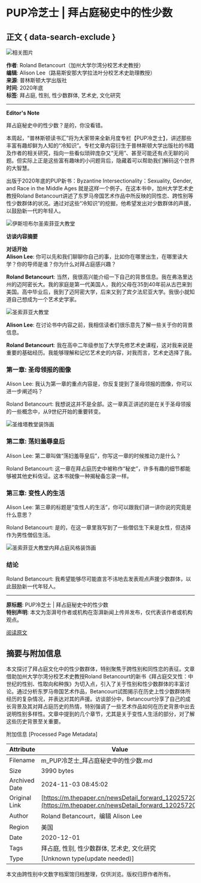 # PUP冷芝士 | 拜占庭秘史中的性少数

## 正文 { data-search-exclude }


![相关图片](https://image.thepaper.cn/publish/interaction/image/3/243/455.jpg)

**作者**: Roland Betancourt（加州大学尔湾分校艺术史教授）  
**编辑**: Alison Lee（路易斯安那大学拉法叶分校艺术史助理教授）  
**来源**: 普林斯顿大学出版社  
**时间**: 2020年底  
**标签**: 拜占庭, 性别, 性少数群体, 艺术史, 文化研究  

---

**Editor's Note**

拜占庭秘史中的性少数？是的，你没看错。

本周起，“普林斯顿读书汇”将为大家带来全新月度专栏【PUP冷芝士】，讲述那些丰富有趣却鲜为人知的“冷知识”。专栏文章内容衍生于普林斯顿大学出版社的书籍及作者的相关研究，指向一些看似琐碎庞杂又“无用”、甚至可能还有点无聊的问题。但实际上正是这些富有趣味的小问题背后，隐藏着可以帮助我们解码这个世界的大智慧。

出版于2020年底的PUP新书：Byzantine Intersectionality：Sexuality, Gender, and Race in the Middle Ages 就是这样一个例子。在这本书中，加州大学艺术史教授Roland Betancourt讲述了东罗马帝国艺术作品中所反映的同性恋、跨性别等性少数群体的状况。通过对这些“冷知识”的挖掘，他希望发出对少数群体的声援，以鼓励新一代的年轻人。

![伊斯坦布尔圣索菲亚大教堂](https://imagepphcloud.thepaper.cn/pph/image/123/961/97.jpg)

**访谈内容摘要**

**对话开始**  
**Alison Lee**: 你可以先和我们聊聊你自己的事，比如你在哪里出生，在哪里读大学？你的导师是谁？你为什么对拜占庭感兴趣？

**Roland Betancourt**: 当然，我很高兴能介绍一下自己的背景信息。我在弗洛里达州的迈阿密长大。我的家庭是第一代美国人，我的父母在35到40年前从古巴来到美国。高中毕业后，我到了迈阿密大学，后来又到了宾夕法尼亚大学。我很小就知道自己想成为一个艺术史学家。

![圣索菲亚大教堂](https://imagepphcloud.thepaper.cn/pph/image/123/961/106.jpg)

**Alison Lee**: 在讨论书中内容之前，我相信读者们很乐意先了解一些关于你的背景信息。

**Roland Betancourt**: 我在高中二年级参加了大学先修艺术史课程，这对我来说是重要的基础经历。我能够理解和记忆艺术史的内容，对我而言，艺术史选择了我。

### 第一章: 圣母领报的图像

Alison Lee: 我认为第一章的重点内容是，你反复提到了圣母领报的图像，你可以进一步阐述吗？

Roland Betancourt: 我想说这并不是全部。这一章真正讲述的是在关于圣母领报的一些概念中，从9世纪开始的重要转变。

![圣维塔教堂装饰画](https://imagepphcloud.thepaper.cn/pph/image/123/961/115.jpg)

### 第二章: 荡妇羞辱皇后

Alison Lee: 第二章叫做“荡妇羞辱皇后”，你写这一章的时候推动力是什么？

Roland Betancourt: 这一章在拜占庭历史中被称作“秘史”，许多有趣的细节都能够被其他史料佐证。这本书就像一种揭秘备忘录一样。

### 第三章: 变性人的生活

Alison Lee: 第三章的标题是“变性人的生活”，你可以跟我们讲一讲你说的究竟是什么意思？

Roland Betancourt: 是的，在这一章里我写到了一些僧侣生下来是女性，但选择作为男性僧侣生活。

![圣索菲亚大教堂内拜占庭风格装饰画](https://imagepphcloud.thepaper.cn/pph/image/123/961/138.jpg)

### 结论

Roland Betancourt: 我希望能够尽可能直言不讳地去发表观点声援少数群体，以此鼓励新一代年轻人。

---

**原标题**: PUP冷芝士 | 拜占庭秘史中的性少数  
**特别声明**: 本文为澎湃号作者或机构在澎湃新闻上传并发布，仅代表该作者或机构观点。  

[阅读原文](http://mp.weixin.qq.com/s/3iaAVebnOr0BlNDcppalxg)

## 摘要与附加信息

<!-- tcd_abstract -->
本文探讨了拜占庭文化中的性少数群体，特别聚焦于跨性别和同性恋的表征。文章借助加州大学尔湾分校艺术史教授Roland Betancourt的新书《拜占庭交叉性：中世纪的性别、性取向和种族》为切入点，引入了关于性别和性少数群体的丰富讨论。通过分析东罗马帝国艺术作品，Betancourt试图揭示在历史上性少数群体所经历的复杂情况，并表达对其的声援。访谈部分中，Betancourt分享了自己的成长背景及其对拜占庭历史的热情，特别强调了一些艺术作品如何在历史背景中出去说明性别多样性。文章中提到的几个章节，尤其是关于变性人生活的部分，对了解这些历史背景至关重要。
<!-- tcd_abstract_end -->

附加信息 [Processed Page Metadata]

| Attribute       | Value                                  |
|-----------------|----------------------------------------|
| Filename        | m_PUP冷芝士_拜占庭秘史中的性少数.md                             |
| Size            | 3990 bytes                           |
| Archived Date   | 2024-11-03 08:45:02                             |
| Original Link   | [https://m.thepaper.cn/newsDetail_forward_12025720](https://m.thepaper.cn/newsDetail_forward_12025720)                       |
| Author          | Roland Betancourt，编辑 Alison Lee                               |
| Region          | 美国                               |
| Date            | 2020-12-01                                 |
| Tags            | 拜占庭, 性别, 性少数群体, 艺术史, 文化研究                                 |
| Type            | [Unknown type(update needed)]                                 |
<!-- tcd_table_end -->

本文由跨性别中文数字档案馆归档整理，仅供浏览。版权归原作者所有。

